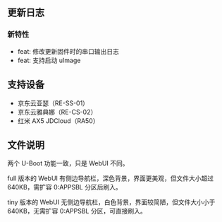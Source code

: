 ## 更新日志

### 新特性

- feat: 修改更新固件时的串口输出日志
- feat: 支持启动 uImage

## 支持设备

- 京东云亚瑟（RE-SS-01）
- 京东云雅典娜（RE-CS-02）
- 红米 AX5 JDCloud（RA50）

## 文件说明

两个 U-Boot 功能一致，只是 WebUI 不同。

full 版本的 WebUI 有侧边导航栏，深色背景，界面更美观，但文件大小超过 640KB，需扩容 0:APPSBL 分区后刷入。

tiny 版本的 WebUI 无侧边导航栏，白色背景，界面较简陋，但文件大小小于 640KB，无需扩容 0:APPSBL 分区，可直接刷入。
